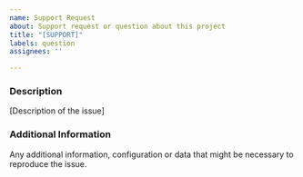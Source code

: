 ```yaml
---
name: Support Request
about: Support request or question about this project
title: "[SUPPORT]"
labels: question
assignees: ''

---
```


<!--
PREREQUISITES

Have you read Idealista's Code of Conduct? By filling an Issue, you are expected to comply with it,
 including treating everyone with respect: https://github.com/idealista/idealista/blob/master/CODE_OF_CONDUCT.md

Check that your issue isn't already filled: https://github.com/issues?utf8=✓&q=is%3Aissue+user%3Aidealista

Check that there is not already provided the described functionality
-->

### Description

[Description of the issue]

### Additional Information

Any additional information, configuration or data that might be necessary to reproduce the issue.
